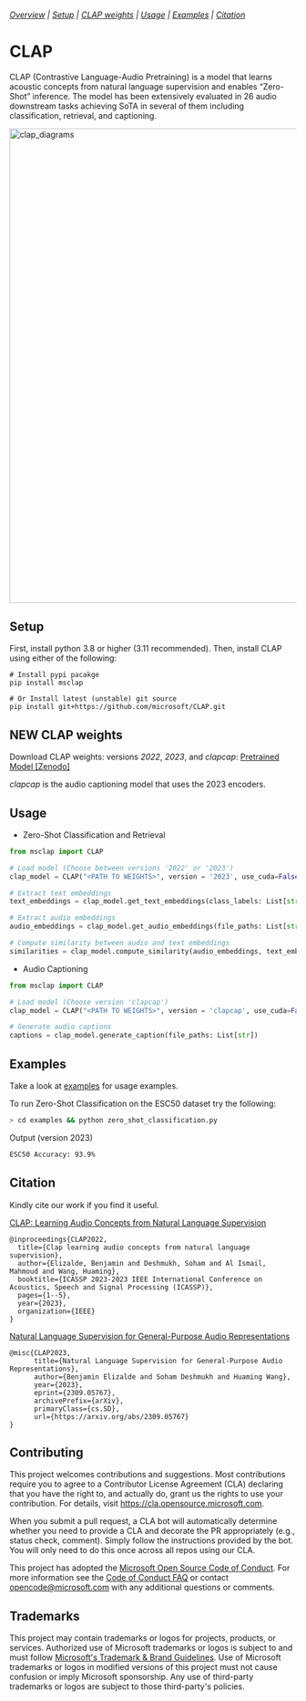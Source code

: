 ###### [Overview](#CLAP) | [Setup](#Setup) | [CLAP weights](#CLAP-weights) | [Usage](#Usage) | [Examples](#Examples) | [Citation](#Citation)

# CLAP

CLAP (Contrastive Language-Audio Pretraining) is a model that learns acoustic concepts from natural language supervision and enables “Zero-Shot” inference. The model has been extensively evaluated in 26 audio downstream tasks achieving SoTA in several of them including classification, retrieval, and captioning.

<img width="832" alt="clap_diagrams" src="https://raw.githubusercontent.com/hykilpikonna/CLAP/main/docs/diagram.png">

## Setup

First, install python 3.8 or higher (3.11 recommended). Then, install CLAP using either of the following:

```shell
# Install pypi pacakge
pip install msclap

# Or Install latest (unstable) git source
pip install git+https://github.com/microsoft/CLAP.git
```

## NEW CLAP weights
Download CLAP weights: versions _2022_, _2023_, and _clapcap_: [Pretrained Model \[Zenodo\]](https://zenodo.org/record/8378278)

_clapcap_ is the audio captioning model that uses the 2023 encoders.

## Usage

- Zero-Shot Classification and Retrieval
```python
from msclap import CLAP

# Load model (Choose between versions '2022' or '2023')
clap_model = CLAP("<PATH TO WEIGHTS>", version = '2023', use_cuda=False)

# Extract text embeddings
text_embeddings = clap_model.get_text_embeddings(class_labels: List[str])

# Extract audio embeddings
audio_embeddings = clap_model.get_audio_embeddings(file_paths: List[str])

# Compute similarity between audio and text embeddings 
similarities = clap_model.compute_similarity(audio_embeddings, text_embeddings)
```

- Audio Captioning
```python
from msclap import CLAP

# Load model (Choose version 'clapcap')
clap_model = CLAP("<PATH TO WEIGHTS>", version = 'clapcap', use_cuda=False)

# Generate audio captions
captions = clap_model.generate_caption(file_paths: List[str])
```

## Examples
Take a look at [examples](./examples/) for usage examples. 

To run Zero-Shot Classification on the ESC50 dataset try the following:

```bash
> cd examples && python zero_shot_classification.py
```
Output (version 2023)
```bash
ESC50 Accuracy: 93.9%
```

## Citation

Kindly cite our work if you find it useful.

[CLAP: Learning Audio Concepts from Natural Language Supervision](https://ieeexplore.ieee.org/abstract/document/10095889)
```
@inproceedings{CLAP2022,
  title={Clap learning audio concepts from natural language supervision},
  author={Elizalde, Benjamin and Deshmukh, Soham and Al Ismail, Mahmoud and Wang, Huaming},
  booktitle={ICASSP 2023-2023 IEEE International Conference on Acoustics, Speech and Signal Processing (ICASSP)},
  pages={1--5},
  year={2023},
  organization={IEEE}
}
```

[Natural Language Supervision for General-Purpose Audio Representations](https://arxiv.org/abs/2309.05767)
```
@misc{CLAP2023,
      title={Natural Language Supervision for General-Purpose Audio Representations}, 
      author={Benjamin Elizalde and Soham Deshmukh and Huaming Wang},
      year={2023},
      eprint={2309.05767},
      archivePrefix={arXiv},
      primaryClass={cs.SD},
      url={https://arxiv.org/abs/2309.05767}
}
```

## Contributing

This project welcomes contributions and suggestions.  Most contributions require you to agree to a
Contributor License Agreement (CLA) declaring that you have the right to, and actually do, grant us
the rights to use your contribution. For details, visit https://cla.opensource.microsoft.com.

When you submit a pull request, a CLA bot will automatically determine whether you need to provide
a CLA and decorate the PR appropriately (e.g., status check, comment). Simply follow the instructions
provided by the bot. You will only need to do this once across all repos using our CLA.

This project has adopted the [Microsoft Open Source Code of Conduct](https://opensource.microsoft.com/codeofconduct/).
For more information see the [Code of Conduct FAQ](https://opensource.microsoft.com/codeofconduct/faq/) or
contact [opencode@microsoft.com](mailto:opencode@microsoft.com) with any additional questions or comments.

## Trademarks

This project may contain trademarks or logos for projects, products, or services. Authorized use of Microsoft 
trademarks or logos is subject to and must follow 
[Microsoft's Trademark & Brand Guidelines](https://www.microsoft.com/en-us/legal/intellectualproperty/trademarks/usage/general).
Use of Microsoft trademarks or logos in modified versions of this project must not cause confusion or imply Microsoft sponsorship.
Any use of third-party trademarks or logos are subject to those third-party's policies.
